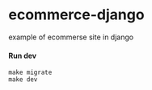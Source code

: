 # ecommerce-django

example of ecommerse site in django

#### Run dev

    make migrate
    make dev
